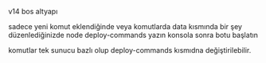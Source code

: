 v14 bos altyapı

sadece yeni komut eklendiğinde veya komutlarda data kısmında bir şey düzenlediğinizde node deploy-commands yazın konsola sonra botu başlatın 

komutlar tek sunucu bazlı olup deploy-commands kısmıdna değiştirilebilir.
